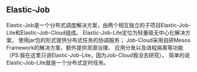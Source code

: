 ## Elastic-Job
Elastic-Job是一个分布式调度解决方案，由两个相互独立的子项目Elastic-Job-Lite和Elastic-Job-Cloud组成。
Elastic-Job-Lite定位为轻量级无中心化解决方案，
使用jar包的形式提供分布式任务的协调服务；
Job-Cloud采用自研Mesos Framework的解决方案，额外提供资源治理、
应用分发以及进程隔离等功能（PS:我在这里只说Elastic-Job-Lite，因为Job-Cloud我没去研究）。
简单的说Elastic-Job-Lite就是一个分布式定时任务。